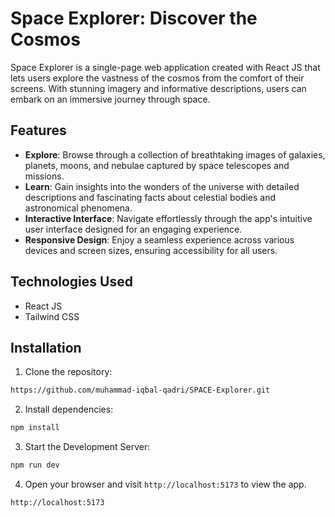 # Space Explorer: Discover the Cosmos

Space Explorer is a single-page web application created with React JS that lets users explore the vastness of the cosmos from the comfort of their screens. With stunning imagery and informative descriptions, users can embark on an immersive journey through space.

## Features

- **Explore**: Browse through a collection of breathtaking images of galaxies, planets, moons, and nebulae captured by space telescopes and missions.
- **Learn**: Gain insights into the wonders of the universe with detailed descriptions and fascinating facts about celestial bodies and astronomical phenomena.
- **Interactive Interface**: Navigate effortlessly through the app's intuitive user interface designed for an engaging experience.
- **Responsive Design**: Enjoy a seamless experience across various devices and screen sizes, ensuring accessibility for all users.

## Technologies Used

- React JS
- Tailwind CSS

## Installation

1. Clone the repository:
```bash
https://github.com/muhammad-iqbal-qadri/SPACE-Explorer.git
```
2. Install dependencies:
```bash
npm install
```
3. Start the Development Server:
```bash
npm run dev
```
4. Open your browser and visit `http://localhost:5173` to view the app.
```bash
http://localhost:5173
```